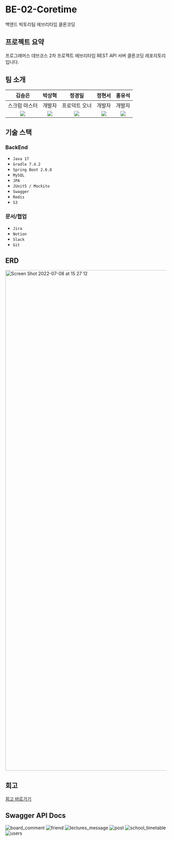 # BE-02-Coretime
백엔드 빅토리팀 에브리타임 클론코딩

## 프로젝트 요약
프로그래머스 데브코스 2차 프로젝트 에브리타임 REST API 서버 클론코딩 레포지토리입니다.

## 팀 소개

|                          김승은                           |                          박상혁                           |                          정경일                           |                          정현서                           |                          홍유석                          |
| :-------------------------------------------------------: | :-------------------------------------------------------: | :-------------------------------------------------------: | :-------------------------------------------------------: | :------------------------------------------------------: |
|                    스크럼 마스터                    |                          개발자                           |                         프로덕트 오너                          |                            개발자                             |                       개발자                        |
| ![](https://github.com/julie0005.png) | ![](https://github.com/park0503.png) | ![](https://github.com/jki503.png) | ![](https://github.com/HyeonseoJUNG.png) | ![](https://github.com/yshjft.png) |

## 기술 스택

### **BackEnd**

- `Java 17`
- `Gradle 7.4.2`
- `Spring Boot 2.6.8`
- `MySQL`
- `JPA`
- `JUnit5 / Mockito`
- `Swagger`
- `Redis`
- `S3`

### **문서/협업**

- `Jira`
- `Notion`
- `Slack`
- `Git`

## ERD

<img width="1557" alt="Screen Shot 2022-07-08 at 15 27 12" src="https://user-images.githubusercontent.com/52846807/178107817-c93682fc-5366-45e7-9516-bfde025d2e46.png">

## 회고
[회고 바로가기](https://www.notion.so/d1223a07d985473a8d47d1f523f48307)

## Swagger API Docs
![board_comment](https://user-images.githubusercontent.com/52846807/178108104-e43db22d-2962-4fbf-b30c-9d08b85b5dc5.png)
![friend](https://user-images.githubusercontent.com/52846807/178108107-f2626917-e286-49ee-8987-70c7fb423bf7.png)
![lectures_message](https://user-images.githubusercontent.com/52846807/178108108-639a8f8d-499a-4d26-a014-f2f380f9a3e8.png)
![post](https://user-images.githubusercontent.com/52846807/178108109-76bf0449-cdec-45e8-bc61-cf51f45810d6.png)
![school_timetable](https://user-images.githubusercontent.com/52846807/178108111-82581519-14a5-433a-a557-959834c62ed8.png)
![users](https://user-images.githubusercontent.com/52846807/178108113-f7e53112-b08e-4d59-857d-4856c83bedb8.png)
